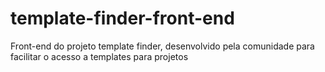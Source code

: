 # template-finder-front-end
Front-end do projeto template finder, desenvolvido pela comunidade para facilitar o acesso a templates para projetos
